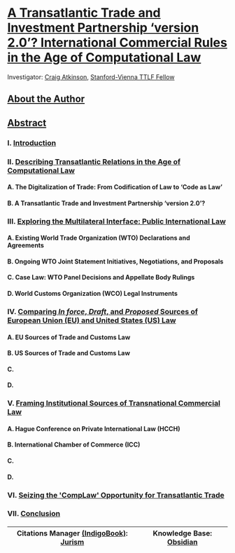 # [A Transatlantic Trade and Investment Partnership ‘version 2.0’? International Commercial Rules in the Age of Computational Law](https://github.com/lexmerca/TTIPv2_ToC)

Investigator: [Craig Atkinson](https://law.stanford.edu/directory/craig-atkinson/), [Stanford-Vienna TTLF Fellow](https://law.stanford.edu/transatlantic-technology-law-forum/#slsnav-fellows)

## [About the Author](https://github.com/lexmerca/TTIPv2_ToC/blob/main/Author.md)

## [Abstract](https://github.com/lexmerca/TTIPv2_ToC/blob/main/Abstract.md)

### I. [Introduction](https://github.com/lexmerca/TTIPv2_1/)

### II. [Describing Transatlantic Relations in the Age of Computational Law](https://github.com/lexmerca/TTIPv2_2/)

#### A. The Digitalization of Trade: From Codification of Law to ‘Code as Law’ 

#### B. A Transatlantic Trade and Investment Partnership ‘version 2.0’?

### III. [Exploring the Multilateral Interface: Public International Law](https://github.com/lexmerca/TTIPv2_3/)

#### A. Existing World Trade Organization (WTO) Declarations and Agreements

#### B. Ongoing WTO Joint Statement Initiatives, Negotiations, and Proposals

#### C. Case Law: WTO Panel Decisions and Appellate Body Rulings

#### D. World Customs Organization (WCO) Legal Instruments

### IV. [Comparing *In force*, *Draft*, and *Proposed* Sources of European Union (EU) and United States (US) Law](https://github.com/lexmerca/TTIPv2_4/)

#### A. EU Sources of Trade and Customs Law

#### B. US Sources of Trade and Customs Law

#### C.

#### D.

### V. [Framing Institutional Sources of Transnational Commercial Law](https://github.com/lexmerca/TTIPv2_5/)

#### A. Hague Conference on Private International Law (HCCH)

#### B. International Chamber of Commerce (ICC)

#### C.

#### D.

### VI. [Seizing the 'CompLaw' Opportunity for Transatlantic Trade](https://github.com/lexmerca/TTIPv2_6/)

### VII. [Conclusion](https://github.com/lexmerca/TTIPv2_7)

####

| Citations Manager [(IndigoBook)](https://juris-m.github.io/indigobook+jurism/): [Jurism](https://juris-m.github.io/) | Knowledge Base: [Obsidian](https://obsidian.md/) |
| ------------------------------------------------------------------ | ------------------------------------------------ |




